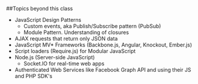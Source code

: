 ##Topics beyond this class

* JavaScript Design Patterns
	* Custom events, aka Publish/Subscribe pattern (PubSub)
	* Module Pattern. Understanding of closures
* AJAX requests that return only JSON data
* JavaScript MV* Frameworks (Backbone.js, Angular, Knockout, Ember.js)
* Script loaders (Require.js) for Modular JavaScript
* Node.js (Server-side JavaScript)
	* Socket.IO for real-time web apps
* Authenticated Web Services like Facebook Graph API and using their JS and PHP SDK's